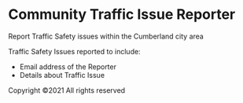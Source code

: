 # Community Traffic Issue Reporter
Report Traffic Safety issues within the Cumberland city area

Traffic Safety Issues reported to include:  

- Email address of the Reporter  
- Details about Traffic Issue  

Copyright ©2021 All rights reserved